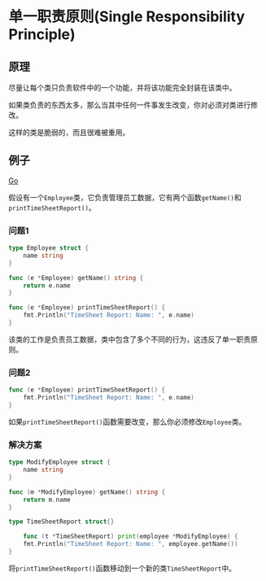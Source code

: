 # 单一职责原则(Single Responsibility Principle)

## 原理

尽量让每个类只负责软件中的一个功能，并将该功能完全封装在该类中。

如果类负责的东西太多，那么当其中任何一件事发生改变，你对必须对类进行修改。

这样的类是脆弱的，而且很难被重用。

## 例子

[Go](https://github.com/XdpCs/go-design-pattern/blob/master/SOLID/01.Single-Responsibility-Principle/go/main.go)

假设有一个`Employee`类，它负责管理员工数据，它有两个函数`getName()`和`printTimeSheetReport()`。

### 问题1

```go
type Employee struct {
	name string
}

func (e *Employee) getName() string {
	return e.name
}

func (e *Employee) printTimeSheetReport() {
	fmt.Println("TimeSheet Report: Name: ", e.name)
}
```

该类的工作是负责员工数据，类中包含了多个不同的行为，这违反了单一职责原则。

### 问题2

```go
func (e *Employee) printTimeSheetReport() {
	fmt.Println("TimeSheet Report: Name: ", e.name)
}
```

如果`printTimeSheetReport()`函数需要改变，那么你必须修改`Employee`类。

### 解决方案

```go
type ModifyEmployee struct {
	name string
}

func (m *ModifyEmployee) getName() string {
	return m.name
}

type TimeSheetReport struct{}

    func (t *TimeSheetReport) print(employee *ModifyEmployee) {
	fmt.Println("TimeSheet Report: Name: ", employee.getName())
}
```

将`printTimeSheetReport()`函数移动到一个新的类`TimeSheetReport`中。